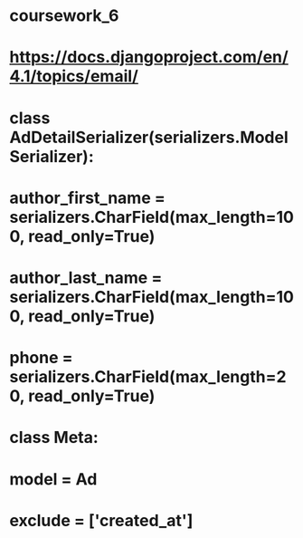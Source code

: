 # coursework_6
# https://docs.djangoproject.com/en/4.1/topics/email/

# class AdDetailSerializer(serializers.ModelSerializer):
#    author_first_name = serializers.CharField(max_length=100, read_only=True)
 #   author_last_name = serializers.CharField(max_length=100, read_only=True)
 #   phone = serializers.CharField(max_length=20, read_only=True)

  #  class Meta:
  #      model = Ad
  #      exclude = ['created_at']
